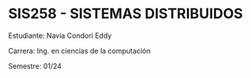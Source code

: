 # SIS258 - SISTEMAS DISTRIBUIDOS

Estudiante: Navía Condori Eddy

Carrera: Ing. en ciencias de la computación

Semestre: 01/24
